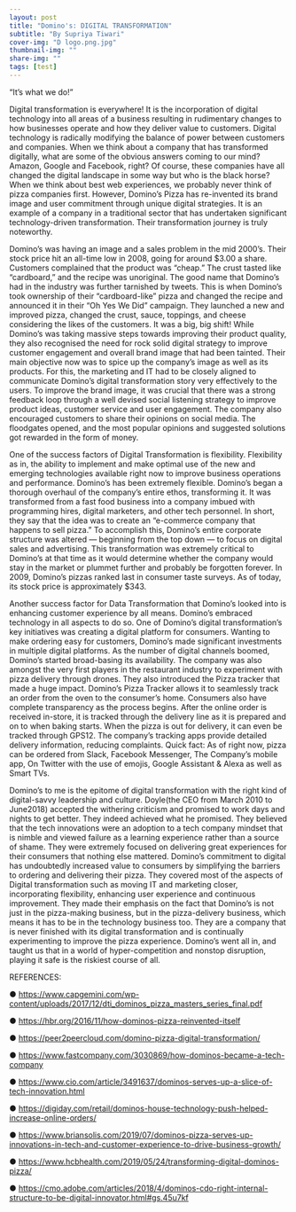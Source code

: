 ```yaml
---
layout: post
title: "Domino's: DIGITAL TRANSFORMATION"
subtitle: "By Supriya Tiwari"
cover-img: "D logo.png.jpg"
thumbnail-img: ""
share-img: ""
tags: [test]
---
```

“It’s what we do!”

Digital transformation is everywhere! It is the incorporation of digital technology into all areas of a business resulting in rudimentary changes to how businesses operate and how they deliver value to customers. Digital technology is radically modifying the balance of power between customers and companies. When we think about a company that has transformed digitally, what are some of the obvious answers coming to our mind? Amazon, Google and Facebook, right? Of course, these companies have all changed the digital landscape in some way but who is the black horse? When we think about best web experiences, we probably never think of pizza companies first. However, Domino’s Pizza has re-invented its brand image and user commitment through unique digital strategies. It is an example of a company in a traditional sector that has undertaken significant technology-driven transformation. Their transformation journey is truly noteworthy.

Domino’s was having an image and a sales problem in the mid 2000’s. Their stock price hit an all-time low in 2008, going for around $3.00 a share. Customers complained that the product was “cheap.” The crust tasted like “cardboard,” and the recipe was unoriginal. The good name that Domino’s had in the industry was further tarnished by tweets. This is when Domino’s took ownership of their “cardboard-like” pizza and changed the recipe and announced it in their “Oh Yes We Did” campaign. They launched a new and improved pizza, changed the crust, sauce, toppings, and cheese considering the likes of the customers. It was a big, big shift! While Domino’s was taking massive steps towards improving their product quality, they also recognised the need for rock solid digital strategy to improve customer engagement and overall brand image that had been tainted. Their main objective now was to spice up the company’s image as well as its products. For this, the marketing and IT had to be closely aligned to communicate Domino’s digital transformation story very effectively to the users. To improve the brand image, it was crucial that there was a strong feedback loop through a well devised social listening strategy to improve product ideas, customer service and user engagement. The company also encouraged customers to share their opinions on social media. The floodgates opened, and the most popular opinions and suggested solutions got rewarded in the form of money. 

One of the success factors of Digital Transformation is flexibility. Flexibility as in, the ability to implement and make optimal use of the new and emerging technologies available right now to improve business operations and performance. Domino’s has been extremely flexible. Domino’s began a thorough overhaul of the company’s entire ethos, transforming it. It was transformed from a fast food business into a company imbued with programming hires, digital marketers, and other tech personnel. In short, they say that the idea was to create an “e-commerce company that happens to sell pizza.” To accomplish this, Domino’s entire corporate structure was altered — beginning from the top down — to focus on digital sales and advertising. This transformation was extremely critical to Domino’s at that time as it would determine whether the company would stay in the market or plummet further and probably be forgotten forever. In 2009, Domino’s pizzas ranked last in consumer taste surveys. As of today, its stock price is approximately $343.  

Another success factor for Data Transformation that Domino’s looked into is enhancing customer experience by all means. Domino’s embraced technology in all aspects to do so. One of Domino’s digital transformation’s key initiatives was creating a digital platform for consumers. Wanting to make ordering easy for customers, Domino’s made significant investments in multiple digital platforms. As the number of digital channels boomed, Domino’s started broad-basing its availability. The company was also amongst the very first players in the restaurant industry to experiment with pizza delivery through drones. They also introduced the Pizza tracker that made a huge impact. Domino’s Pizza Tracker allows it to seamlessly track an order from the oven to the consumer’s home. Consumers also have complete transparency as the process begins. After the online order is received in-store, it is tracked through the delivery line as it is prepared and on to when baking starts. When the pizza is out for delivery, it can even be tracked through GPS12. The company’s tracking apps provide detailed delivery information, reducing complaints. Quick fact: As of right now, pizza can be ordered from Slack, Facebook Messenger, The Company’s mobile app, On Twitter with the use of emojis, Google Assistant & Alexa as well as Smart TVs. 

Domino’s to me is the epitome of digital transformation with the right kind of digital-savvy leadership and culture. Doyle(the CEO from March 2010 to June2018) accepted the withering criticism and promised to work days and nights to get better. They indeed achieved what he promised. They believed that the tech innovations were an adoption to a tech company mindset that is nimble and viewed failure as a learning experience rather than a source of shame. They were extremely focused on delivering great experiences for their consumers that nothing else mattered. Domino’s commitment to digital has undoubtedly increased value to consumers by simplifying the barriers to ordering and delivering their pizza. They covered most of the aspects of Digital transformation such as moving IT and marketing closer, incorporating flexibility, enhancing user experience and continuous improvement. They made their emphasis on the fact that Domino’s is not just in the pizza-making business, but in the pizza-delivery business, which means it has to be in the technology business too. They are a company that is never finished with its digital transformation and is continually experimenting to improve the pizza experience.  Domino’s went all in, and taught us that in a world of hyper-competition and nonstop disruption, playing it safe is the riskiest course of all. 






REFERENCES:

●     https://www.capgemini.com/wp-content/uploads/2017/12/dti_dominos_pizza_masters_series_final.pdf

●      https://hbr.org/2016/11/how-dominos-pizza-reinvented-itself

●      https://peer2peercloud.com/domino-pizza-digital-transformation/

●      https://www.fastcompany.com/3030869/how-dominos-became-a-tech-company

●      https://www.cio.com/article/3491637/dominos-serves-up-a-slice-of-tech-innovation.html

●      https://digiday.com/retail/dominos-house-technology-push-helped-increase-online-orders/

●     https://www.briansolis.com/2019/07/dominos-pizza-serves-up-innovations-in-tech-and-customer-experience-to-drive-business-growth/

●     https://www.hcbhealth.com/2019/05/24/transforming-digital-dominos-pizza/

●     https://cmo.adobe.com/articles/2018/4/dominos-cdo-right-internal-structure-to-be-digital-innovator.html#gs.45u7kf

